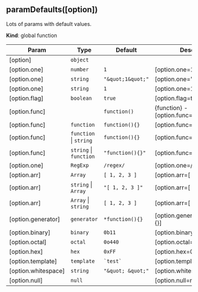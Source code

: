<a name="paramDefaults"></a>

## paramDefaults([option])
Lots of params with default values.

**Kind**: global function  

| Param | Type | Default | Description |
| --- | --- | --- | --- |
| [option] | <code>object</code> |  |  |
| [option.one] | <code>number</code> | <code>1</code> | [option.one=1] |
| [option.one] | <code>string</code> | <code>&quot;\&quot;1\&quot;&quot;</code> | [option.one="1"] |
| [option.one] | <code>string</code> | <code>1</code> | [option.one=1] |
| [option.flag] | <code>boolean</code> | <code>true</code> | [option.flag=true] |
| [option.func] |  | <code>function()</code> | {function} - [option.func=function(){}] |
| [option.func] | <code>function</code> | <code>function(){}</code> | [option.func=function(){}] |
| [option.func] | <code>function</code> &#124; <code>string</code> | <code>function(){}</code> | [option.func=function(){}] |
| [option.func] | <code>string</code> &#124; <code>function</code> | <code>&quot;function(){}&quot;</code> | [option.func=function(){}] |
| [option.one] | <code>RegExp</code> | <code>/regex/</code> | [option.one=/regex/] |
| [option.arr] | <code>Array</code> | <code>[ 1, 2, 3 ]</code> | [option.arr=[ 1, 2, 3 ]] |
| [option.arr] | <code>string</code> &#124; <code>Array</code> | <code>&quot;[ 1, 2, 3 ]&quot;</code> | [option.arr=[ 1, 2, 3 ]] |
| [option.arr] | <code>Array</code> &#124; <code>string</code> | <code>[ 1, 2, 3 ]</code> | [option.arr=[ 1, 2, 3 ]] |
| [option.generator] | <code>generator</code> | <code>*function(){}</code> | [option.generator=*function(){}] |
| [option.binary] | <code>binary</code> | <code>0b11</code> | [option.binary=0b11] |
| [option.octal] | <code>octal</code> | <code>0o440</code> | [option.octal=0o440] |
| [option.hex] | <code>hex</code> | <code>0xFF</code> | [option.hex=0xFF] |
| [option.template] | <code>template</code> | <code>&#x60;test&#x60;</code> | [option.template=`test`] |
| [option.whitespace] | <code>string</code> | <code>&quot;\&quot;  \&quot;&quot;</code> | [option.whitespace="  "] |
| [option.null] | <code>null</code> | <code></code> | [option.null=null] |

